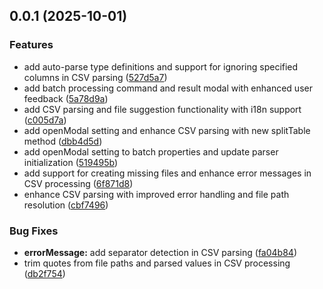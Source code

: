 ## 0.0.1 (2025-10-01)
### Features

* add auto-parse type definitions and support for ignoring specified columns in CSV parsing ([527d5a7](https://github.com/Mara-Li/obsidian-batch-properties/commit/527d5a74bdf37f5508faf1a55231bc4f4a2c543b))
* add batch processing command and result modal with enhanced user feedback ([5a78d9a](https://github.com/Mara-Li/obsidian-batch-properties/commit/5a78d9a6be1150cebce471a2eb97b1c378f8819a))
* add CSV parsing and file suggestion functionality with i18n support ([c005d7a](https://github.com/Mara-Li/obsidian-batch-properties/commit/c005d7a17dcb47383d089b3ef3ac7827cf422a1d))
* add openModal setting and enhance CSV parsing with new splitTable method ([dbb4d5d](https://github.com/Mara-Li/obsidian-batch-properties/commit/dbb4d5d7bd61ad828ea9f887459e599ffceb2088))
* add openModal setting to batch properties and update parser initialization ([519495b](https://github.com/Mara-Li/obsidian-batch-properties/commit/519495bdfb024ae46d0a39adc9bbc14d7954312b))
* add support for creating missing files and enhance error messages in CSV processing ([6f871d8](https://github.com/Mara-Li/obsidian-batch-properties/commit/6f871d86bc9d198bc9059ecdfcc4f6a76fc8a42a))
* enhance CSV parsing with improved error handling and file path resolution ([cbf7496](https://github.com/Mara-Li/obsidian-batch-properties/commit/cbf74966973bcbca7f705ab5d0676a1e72c85296))

### Bug Fixes

* **errorMessage:** add separator detection in CSV parsing ([fa04b84](https://github.com/Mara-Li/obsidian-batch-properties/commit/fa04b848cb772692f1e2cc9a17ec683cc56dcf3d))
* trim quotes from file paths and parsed values in CSV processing ([db2f754](https://github.com/Mara-Li/obsidian-batch-properties/commit/db2f7546a8a18588eb99082b20a227f255b0c742))